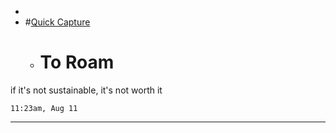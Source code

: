 - 
- #[Quick Capture]()
    - # To Roam

if it's not sustainable, it's
not worth it

`11:23am, Aug 11`

---




